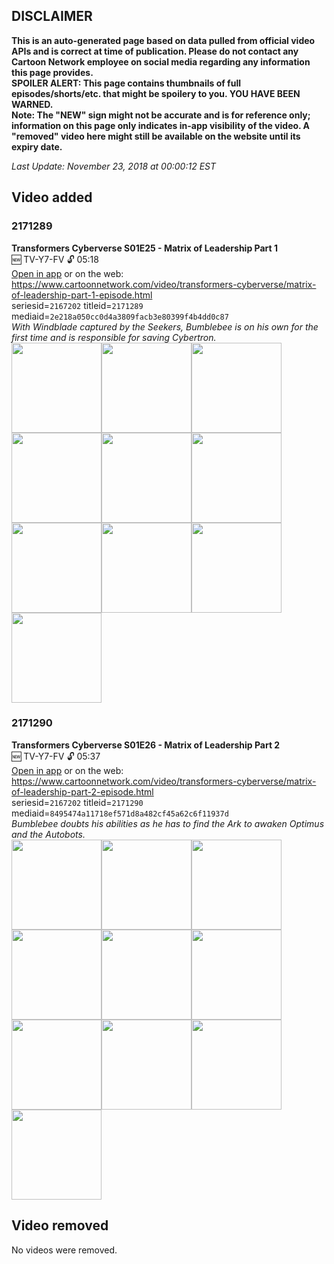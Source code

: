 ## DISCLAIMER
**This is an auto-generated page based on data pulled from official video APIs and is correct at time of publication. Please do not contact any Cartoon Network employee on social media regarding any information this page provides.**  
**SPOILER ALERT: This page contains thumbnails of full episodes/shorts/etc. that might be spoilery to you. YOU HAVE BEEN WARNED.**  
**Note: The "NEW" sign might not be accurate and is for reference only; information on this page only indicates in-app visibility of the video. A "removed" video here might still be available on the website until its expiry date.**  

_Last Update: November 23, 2018 at 00:00:12 EST_
## Video added
### 2171289
**Transformers Cyberverse S01E25 - Matrix of Leadership Part 1**  
🆕 TV-Y7-FV 🔓 05:18  
[Open in app](https://tinyurl.com/yadtjrbe) or on the web: https://www.cartoonnetwork.com/video/transformers-cyberverse/matrix-of-leadership-part-1-episode.html  
seriesid=`2167202` titleid=`2171289` mediaid=`2e218a050cc0d4a3809facb3e80399f4b4dd0c87`  
_With Windblade captured by the Seekers, Bumblebee is on his own for the first time and is responsible for saving Cybertron._  
<a href="https://s3.amazonaws.com/cn-orchestrator/2171289_001_1280x720.jpg"><img src="https://s3.amazonaws.com/cn-orchestrator/2171289_001_640x360.jpg" height="144px" /></a><a href="https://s3.amazonaws.com/cn-orchestrator/2171289_002_1280x720.jpg"><img src="https://s3.amazonaws.com/cn-orchestrator/2171289_002_640x360.jpg" height="144px" /></a><a href="https://s3.amazonaws.com/cn-orchestrator/2171289_003_1280x720.jpg"><img src="https://s3.amazonaws.com/cn-orchestrator/2171289_003_640x360.jpg" height="144px" /></a><a href="https://s3.amazonaws.com/cn-orchestrator/2171289_004_1280x720.jpg"><img src="https://s3.amazonaws.com/cn-orchestrator/2171289_004_640x360.jpg" height="144px" /></a><a href="https://s3.amazonaws.com/cn-orchestrator/2171289_005_1280x720.jpg"><img src="https://s3.amazonaws.com/cn-orchestrator/2171289_005_640x360.jpg" height="144px" /></a><a href="https://s3.amazonaws.com/cn-orchestrator/2171289_006_1280x720.jpg"><img src="https://s3.amazonaws.com/cn-orchestrator/2171289_006_640x360.jpg" height="144px" /></a><a href="https://s3.amazonaws.com/cn-orchestrator/2171289_007_1280x720.jpg"><img src="https://s3.amazonaws.com/cn-orchestrator/2171289_007_640x360.jpg" height="144px" /></a><a href="https://s3.amazonaws.com/cn-orchestrator/2171289_008_1280x720.jpg"><img src="https://s3.amazonaws.com/cn-orchestrator/2171289_008_640x360.jpg" height="144px" /></a><a href="https://s3.amazonaws.com/cn-orchestrator/2171289_009_1280x720.jpg"><img src="https://s3.amazonaws.com/cn-orchestrator/2171289_009_640x360.jpg" height="144px" /></a><a href="https://s3.amazonaws.com/cn-orchestrator/2171289_010_1280x720.jpg"><img src="https://s3.amazonaws.com/cn-orchestrator/2171289_010_640x360.jpg" height="144px" /></a>
### 2171290
**Transformers Cyberverse S01E26 - Matrix of Leadership Part 2**  
🆕 TV-Y7-FV 🔓 05:37  
[Open in app](https://tinyurl.com/y9ptd4lm) or on the web: https://www.cartoonnetwork.com/video/transformers-cyberverse/matrix-of-leadership-part-2-episode.html  
seriesid=`2167202` titleid=`2171290` mediaid=`8495474a11718ef571d8a482cf45a62c6f11937d`  
_Bumblebee doubts his abilities as he has to find the Ark to awaken Optimus and the Autobots._  
<a href="https://s3.amazonaws.com/cn-orchestrator/2171290_001_1280x720.jpg"><img src="https://s3.amazonaws.com/cn-orchestrator/2171290_001_640x360.jpg" height="144px" /></a><a href="https://s3.amazonaws.com/cn-orchestrator/2171290_002_1280x720.jpg"><img src="https://s3.amazonaws.com/cn-orchestrator/2171290_002_640x360.jpg" height="144px" /></a><a href="https://s3.amazonaws.com/cn-orchestrator/2171290_003_1280x720.jpg"><img src="https://s3.amazonaws.com/cn-orchestrator/2171290_003_640x360.jpg" height="144px" /></a><a href="https://s3.amazonaws.com/cn-orchestrator/2171290_004_1280x720.jpg"><img src="https://s3.amazonaws.com/cn-orchestrator/2171290_004_640x360.jpg" height="144px" /></a><a href="https://s3.amazonaws.com/cn-orchestrator/2171290_005_1280x720.jpg"><img src="https://s3.amazonaws.com/cn-orchestrator/2171290_005_640x360.jpg" height="144px" /></a><a href="https://s3.amazonaws.com/cn-orchestrator/2171290_006_1280x720.jpg"><img src="https://s3.amazonaws.com/cn-orchestrator/2171290_006_640x360.jpg" height="144px" /></a><a href="https://s3.amazonaws.com/cn-orchestrator/2171290_007_1280x720.jpg"><img src="https://s3.amazonaws.com/cn-orchestrator/2171290_007_640x360.jpg" height="144px" /></a><a href="https://s3.amazonaws.com/cn-orchestrator/2171290_008_1280x720.jpg"><img src="https://s3.amazonaws.com/cn-orchestrator/2171290_008_640x360.jpg" height="144px" /></a><a href="https://s3.amazonaws.com/cn-orchestrator/2171290_009_1280x720.jpg"><img src="https://s3.amazonaws.com/cn-orchestrator/2171290_009_640x360.jpg" height="144px" /></a><a href="https://s3.amazonaws.com/cn-orchestrator/2171290_010_1280x720.jpg"><img src="https://s3.amazonaws.com/cn-orchestrator/2171290_010_640x360.jpg" height="144px" /></a>
## Video removed
No videos were removed.

